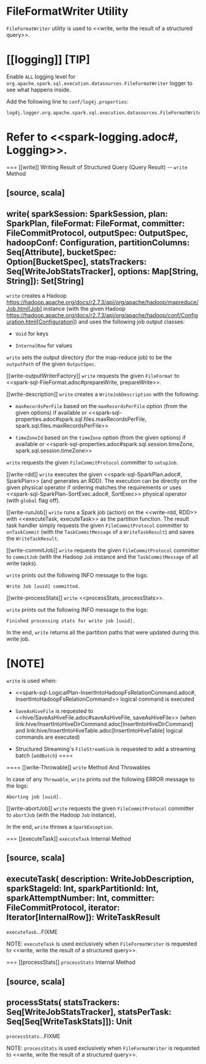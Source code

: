 # FileFormatWriter Utility

`FileFormatWriter` utility is used to <<write, write the result of a structured query>>.

[[logging]]
[TIP]
====
Enable `ALL` logging level for `org.apache.spark.sql.execution.datasources.FileFormatWriter` logger to see what happens inside.

Add the following line to `conf/log4j.properties`:

```
log4j.logger.org.apache.spark.sql.execution.datasources.FileFormatWriter=ALL
```

Refer to <<spark-logging.adoc#, Logging>>.
====

=== [[write]] Writing Result of Structured Query (Query Result) -- `write` Method

[source, scala]
----
write(
  sparkSession: SparkSession,
  plan: SparkPlan,
  fileFormat: FileFormat,
  committer: FileCommitProtocol,
  outputSpec: OutputSpec,
  hadoopConf: Configuration,
  partitionColumns: Seq[Attribute],
  bucketSpec: Option[BucketSpec],
  statsTrackers: Seq[WriteJobStatsTracker],
  options: Map[String, String]): Set[String]
----

`write` creates a Hadoop https://hadoop.apache.org/docs/r2.7.3/api/org/apache/hadoop/mapreduce/Job.html[Job] instance (with the given Hadoop https://hadoop.apache.org/docs/r2.7.3/api/org/apache/hadoop/conf/Configuration.html[Configuration]) and uses the following job output classes:

* `Void` for keys

* `InternalRow` for values

`write` sets the output directory (for the map-reduce job) to be the `outputPath` of the given `OutputSpec`.

[[write-outputWriterFactory]]
`write` requests the given `FileFormat` to <<spark-sql-FileFormat.adoc#prepareWrite, prepareWrite>>.

[[write-description]]
`write` creates a `WriteJobDescription` with the following:

* `maxRecordsPerFile` based on the `maxRecordsPerFile` option (from the given options) if available or <<spark-sql-properties.adoc#spark.sql.files.maxRecordsPerFile, spark.sql.files.maxRecordsPerFile>>

* `timeZoneId` based on the `timeZone` option (from the given options) if available or <<spark-sql-properties.adoc#spark.sql.session.timeZone, spark.sql.session.timeZone>>

`write` requests the given `FileCommitProtocol` committer to `setupJob`.

[[write-rdd]]
`write` executes the given <<spark-sql-SparkPlan.adoc#, SparkPlan>> (and generates an RDD). The execution can be directly on the given physical operator if ordering matches the requirements or uses <<spark-sql-SparkPlan-SortExec.adoc#, SortExec>> physical operator (with `global` flag off).

[[write-runJob]]
`write` runs a Spark job (action) on the <<write-rdd, RDD>> with <<executeTask, executeTask>> as the partition function. The result task handler simply requests the given `FileCommitProtocol` committer to `onTaskCommit` (with the `TaskCommitMessage` of a `WriteTaskResult`) and saves the `WriteTaskResult`.

[[write-commitJob]]
`write` requests the given `FileCommitProtocol` committer to `commitJob` (with the Hadoop `Job` instance and the `TaskCommitMessage` of all write tasks).

`write` prints out the following INFO message to the logs:

```
Write Job [uuid] committed.
```

[[write-processStats]]
`write` <<processStats, processStats>>.

`write` prints out the following INFO message to the logs:

```
Finished processing stats for write job [uuid].
```

In the end, `write` returns all the partition paths that were updated during this write job.

[NOTE]
====
`write` is used when:

* <<spark-sql-LogicalPlan-InsertIntoHadoopFsRelationCommand.adoc#, InsertIntoHadoopFsRelationCommand>> logical command is executed

* `SaveAsHiveFile` is requested to <<hive/SaveAsHiveFile.adoc#saveAsHiveFile, saveAsHiveFile>> (when link:hive/InsertIntoHiveDirCommand.adoc[InsertIntoHiveDirCommand] and link:hive/InsertIntoHiveTable.adoc[InsertIntoHiveTable] logical commands are executed)

* Structured Streaming's `FileStreamSink` is requested to add a streaming batch (`addBatch`)
====

==== [[write-Throwable]] `write` Method And Throwables

In case of any `Throwable`, `write` prints out the following ERROR message to the logs:

```
Aborting job [uuid].
```

[[write-abortJob]]
`write` requests the given `FileCommitProtocol` committer to `abortJob` (with the Hadoop `Job` instance).

In the end, `write` throws a `SparkException`.

=== [[executeTask]] `executeTask` Internal Method

[source, scala]
----
executeTask(
  description: WriteJobDescription,
  sparkStageId: Int,
  sparkPartitionId: Int,
  sparkAttemptNumber: Int,
  committer: FileCommitProtocol,
  iterator: Iterator[InternalRow]): WriteTaskResult
----

`executeTask`...FIXME

NOTE: `executeTask` is used exclusively when `FileFormatWriter` is requested to <<write, write the result of a structured query>>.

=== [[processStats]] `processStats` Internal Method

[source, scala]
----
processStats(
  statsTrackers: Seq[WriteJobStatsTracker],
  statsPerTask: Seq[Seq[WriteTaskStats]]): Unit
----

`processStats`...FIXME

NOTE: `processStats` is used exclusively when `FileFormatWriter` is requested to <<write, write the result of a structured query>>.
